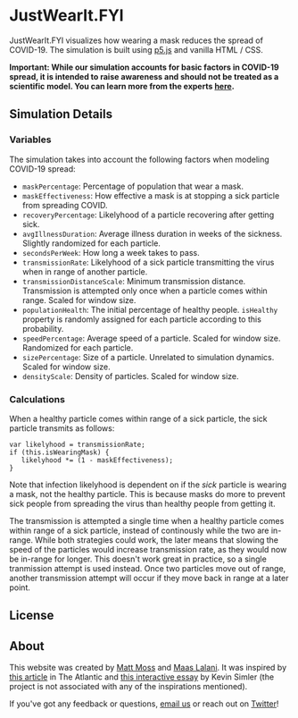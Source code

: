 # JustWearIt.FYI

JustWearIt.FYI visualizes how wearing a mask reduces the spread of COVID-19. The simulation is built using [p5.js](https://p5js.org) and vanilla HTML / CSS.

**Important: While our simulation accounts for basic factors in COVID-19 spread, it is intended to raise awareness and should not be treated as a scientific model. You can learn more from the experts [here](https://www.preprints.org/manuscript/202004.0203/v1).**

## Simulation Details

### Variables

The simulation takes into account the following factors when modeling COVID-19 spread:

- `maskPercentage`: Percentage of population that wear a mask.
- `maskEffectiveness`: How effective a mask is at stopping a sick particle from spreading COVID.
- `recoveryPercentage`: Likelyhood of a particle recovering after getting sick.
- `avgIllnessDuration`: Average illness duration in weeks of the sickness. Slightly randomized for each particle.
- `secondsPerWeek`: How long a week takes to pass.
- `transmissionRate`: Likelyhood of a sick particle transmitting the virus when in range of another particle.
- `transmissionDistanceScale`: Minimum transmission distance. Transmission is attempted only once when a particle comes within range. Scaled for window size.
- `populationHealth`: The initial percentage of healthy people. `isHealthy` property is randomly assigned for each particle according to this probability.
- `speedPercentage`: Average speed of a particle. Scaled for window size. Randomized for each particle. 
- `sizePercentage`: Size of a particle. Unrelated to simulation dynamics. Scaled for window size.
- `densityScale`: Density of particles. Scaled for window size.

### Calculations

When a healthy particle comes within range of a sick particle, the sick particle transmits as follows:

```
var likelyhood = transmissionRate;
if (this.isWearingMask) {
   likelyhood *= (1 - maskEffectiveness); 
}
```

Note that infection likelyhood is dependent on if the *sick* particle is wearing a mask, not the healthy particle. This is because masks do more to prevent sick people from spreading the virus than healthy people from getting it.

The transmission is attempted a single time when a healthy particle comes within range of a sick particle, instead of continously while the two are in-range. While both strategies could work, the later means that slowing the speed of the particles would increase transmission rate, as they would now be in-range for longer. This doesn't work great in practice, so a single tranmission attempt is used instead. Once two particles move out of range, another transmission attempt will occur if they move back in range at a later point.

## License

## About

This website was created by [Matt Moss](https://twitter.com/thefuturematt) and [Maas Lalani](https://twitter.com/maaslalani). It was inspired by [this article](https://www.theatlantic.com/health/archive/2020/04/dont-wear-mask-yourself/610336/?scrollnoblockerrefresh=1) in The Atlantic and [this interactive essay](https://meltingasphalt.com/interactive/outbreak/) by Kevin Simler (the project is not associated with any of the inspirations mentioned).

If you've got any feedback or questions, [email us](mailto:matthewmoss@me.com) or reach out on [Twitter](https://twitter.com/thefuturematt)!
